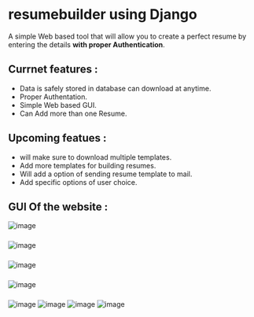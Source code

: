 # resumebuilder using Django

A simple Web based tool that will allow you to create a perfect resume by entering the details **with proper Authentication**.

## Currnet features : 
- Data is safely stored in database can download at anytime.
- Proper Authentation.
- Simple Web based GUI.
- Can Add more than one Resume.

## Upcoming featues : 
- will make sure to download multiple templates.
- Add more templates for building resumes.
- Will add a option of sending resume template to mail.
- Add specific options of user choice.

## GUI Of the website :

![image](https://user-images.githubusercontent.com/82018964/195122328-fd0d2ffc-5acb-405f-9e3c-7693798145ae.png)

### 
![image](https://user-images.githubusercontent.com/82018964/195122741-4518870b-b5d6-4e86-bcf8-8a8494eeed38.png)

###
![image](https://user-images.githubusercontent.com/82018964/195124363-efa310c6-009e-40ba-927f-0fd3f4c5148d.png)

###
![image](https://user-images.githubusercontent.com/82018964/195124501-41b25abe-4fb8-42f1-ab33-fc10190e3ec8.png)

###
![image](https://user-images.githubusercontent.com/82018964/195124734-d3481886-9928-4ac2-9085-3b50da736872.png)
![image](https://user-images.githubusercontent.com/82018964/195124903-0285de49-a42e-4fc4-b4a3-5522c5e11884.png)
![image](https://user-images.githubusercontent.com/82018964/195124975-7e2f7bc2-5afa-461d-a814-fc73f3b6410b.png)
![image](https://user-images.githubusercontent.com/82018964/195125073-6acbd114-0675-4d72-916c-d2c14beb2b01.png)



